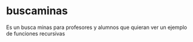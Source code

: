 # buscaminas
Es un busca minas para profesores y alumnos que quieran ver un ejemplo de funciones recursivas
